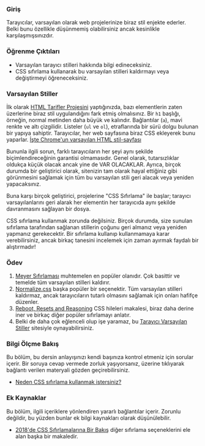 ### Giriş

Tarayıcılar, varsayılan olarak web projelerinize biraz stil enjekte ederler. Belki bunu özellikle düşünmemiş olabilirsiniz ancak kesinlikle karşılaşmışsınızdır.

### Öğrenme Çıktıları

-   Varsayılan tarayıcı stilleri hakkında bilgi edineceksiniz.
-   CSS sıfırlama kullanarak bu varsayılan stilleri kaldırmayı veya değiştirmeyi öğreneceksiniz.

### Varsayılan Stiller

İlk olarak [HTML Tarifler Projesini](https://www.theodinproject.com/lessons/foundations-recipes) yaptığınızda, bazı elementlerin zaten üzerlerine biraz stil uygulandığını fark etmiş olmalısınız. Bir `h1` başlığı, örneğin, normal metinden daha büyük ve kalındır. Bağlantılar (`a`), mavi renkte ve altı çizgilidir. Listeler (`ul` ve `ol`), etraflarında bir sürü dolgu bulunan bir yapıya sahiptir. Tarayıcılar, her web sayfasına biraz CSS ekleyerek bunu yaparlar. [İşte Chrome'un varsayılan HTML stil-sayfası](https://chromium.googlesource.com/chromium/blink/+/refs/heads/main/Source/core/css/html.css)

Bununla ilgili sorun, farklı tarayıcıların her şeyi aynı şekilde biçimlendireceğinin garantisi olmamasıdır. Genel olarak, tutarsızlıklar oldukça küçük olacak ancak yine de VAR OLACAKLAR. Ayrıca, birçok durumda bir geliştirici olarak, sitenizin tam olarak hayal ettiğiniz gibi görünmesini sağlamak için tüm bu varsayılan stili geri alacak veya yeniden yapacaksınız.

Buna karşı birçok geliştirici, projelerine "CSS Sıfırlama" ile başlar; tarayıcı varsayılanlarını geri alarak her elementin her tarayıcıda aynı şekilde davranmasını sağlayan bir dosya. 

CSS sıfırlama kullanmak zorunda değilsiniz. Birçok durumda, size sunulan sıfırlama tarafından sağlanan stillerin çoğunu geri almanız veya yeniden yapmanız gerekecektir. Bir sıfırlama kullanıp kullanmamaya karar verebilirsiniz, ancak birkaç tanesini incelemek için zaman ayırmak faydalı bir alıştırmadır!

### Ödev

<div class="lesson-content__panel" markdown="1">

1.  [Meyer Sıfırlaması](https://meyerweb.com/eric/tools/css/reset/) muhtemelen en popüler olanıdır. Çok basittir ve temelde tüm varsayılan stilleri kaldırır.
2.  [Normalize.css](http://nicolasgallagher.com/about-normalize-css/) başka popüler bir seçenektir. Tüm varsayılan stilleri kaldırmaz, ancak tarayıcıların tutarlı olmasını sağlamak için onları hafifçe düzenler.
3.  [Reboot, Resets and Reasoning](https://css-tricks.com/reboot-resets-reasoning/) CSS hileleri makalesi, biraz daha derine iner ve birkaç diğer popüler sıfırlamayı anlatır.
4.  Belki de daha çok eğlenceli olup işe yaramaz, bu [Tarayıcı Varsayılan Stiller](https://browserdefaultstyles.com/) sitesiyle oynayabilirsiniz.

</div>

### Bilgi Ölçme Bakış

Bu bölüm, bu dersin anlayışınızı kendi başınıza kontrol etmeniz için sorular içerir. Bir soruya cevap vermede zorluk yaşıyorsanız, üzerine tıklıyarak bağlantı verilen materyali gözden geçirebilirsiniz.

-   [Neden CSS sıfırlama kullanmak istersiniz?](#default-styles)

### Ek Kaynaklar

Bu bölüm, ilgili içeriklere yönlendiren yararlı bağlantılar içerir. Zorunlu değildir, bu yüzden bunlar ek bilgi kaynakları olarak düşünülebilir.

-   [2018'de CSS Sıfırlamalarına Bir Bakış](https://bitsofco.de/a-look-at-css-resets-in-2018/) diğer sıfırlama seçeneklerini ele alan başka bir makaledir.
